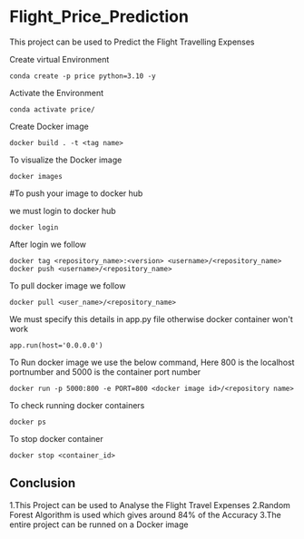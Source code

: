 # Flight_Price_Prediction
This project can be used to Predict the Flight Travelling Expenses 


Create virtual Environment

```
conda create -p price python=3.10 -y

```

Activate the Environment

```
conda activate price/

```

Create Docker image

```
docker build . -t <tag name>

```

To visualize the Docker image

```
docker images

```

#To push your image to docker hub

we must login to docker hub
```
docker login
```
After login we follow


```
docker tag <repository_name>:<version> <username>/<repository_name> 
docker push <username>/<repository_name>
```

To pull docker image we follow

```
docker pull <user_name>/<repository_name>
```
We must specify this details in app.py file otherwise docker container won't work
```
app.run(host='0.0.0.0')
```
To Run docker image we use the below command, Here 800 is the localhost portnumber and 5000 is the container port number

```
docker run -p 5000:800 -e PORT=800 <docker image id>/<repository name>
```
To check running docker containers
```
docker ps
```
To stop docker container
```
docker stop <container_id>
```

## Conclusion

1.This Project can be used to Analyse the Flight Travel Expenses    2.Random Forest Algorithm is used which gives around 84% of the Accuracy    3.The entire project can be runned on a Docker image                  


